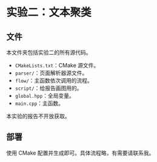 # 实验二：文本聚类

## 文件

本文件夹包括实验二的所有源代码。

- `CMakeLists.txt`：CMake 源文件。
- `parser/`：页面解析器源文件。
- `flow/`：主函数依次调用的流程。
- `script/`：给报告画图用的。
- `global.hpp`：全局变量。
- `main.cpp`：主函数。

本实验的报告不开放获取。

## 部署

使用 CMake 配置并生成即可。具体流程略，有需要请联系我。

